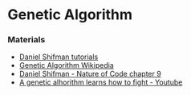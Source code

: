 # Genetic Algorithm

### Materials
* [Daniel Shifman tutorials](https://www.youtube.com/watch?v=9zfeTw-uFCw&list=PLRqwX-V7Uu6bJM3VgzjNV5YxVxUwzALHV)
* [Genetic Algorithm Wikipedia](https://en.wikipedia.org/wiki/Genetic_algorithm)
* [Daniel Shifman - Nature of Code chapter 9](https://natureofcode.com/)
* [A genetic alhorithm learns how to fight - Youtube](https://www.youtube.com/watch?v=u2t77mQmJiY)
